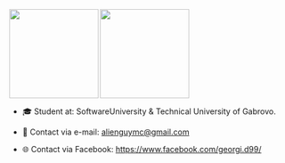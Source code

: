 <div>
  <img height="160" align="left" src="https://github-readme-stats.vercel.app/api?username=georgidelchev&count_private=true&true&hide=issues&show_icons=true" />
  <img height="160" src="https://github-readme-stats.vercel.app/api/top-langs/?username=georgidelchev&layout=compact" />
</div>

- 🎓 Student at: SoftwareUniversity & Technical University of Gabrovo.

- 📧 Contact via e-mail: alienguymc@gmail.com

- 🌐 Contact via Facebook: https://www.facebook.com/georgi.d99/
